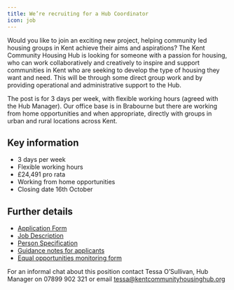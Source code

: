 ```yaml
---
title: We’re recruiting for a Hub Coordinator
icon: job
---
```

Would you like to join an exciting new project, helping community led housing groups in Kent achieve their aims and aspirations?  The Kent Community Housing Hub is looking for someone with a passion for housing, who can work collaboratively and creatively to inspire and support communities in Kent who are seeking to develop the type of housing they want and need. This will be through some direct group work and by providing operational and administrative support to the Hub.

The post is for 3 days per week, with flexible working hours (agreed with the Hub Manager). Our office base is in Brabourne but there are working from home opportunities and when appropriate, directly with groups in urban and rural locations across Kent.  

## Key information

- 3 days per week
- Flexible working hours
- £24,491 pro rata
- Working from home opportunities 
- Closing date 16th October

## Further details

- [Application Form](/uploads/Hub-Coordinator-Application-Form.docx)
- [Job Description](/uploads/Hub-Coordinator-Job-Description.pdf)
- [Person Specification](/uploads/Hub-Coordinator-Person-Specification.pdf)
- [Guidance notes for applicants](/uploads/Hub-Coordinator-Guidance-Notes-for-Applicants.pdf)
- [Equal opportunities monitoring form](/uploads/Hub-Coordinator-Equal-Opportunities-Monitoring-Form.docx)

For an informal chat about this position contact Tessa O’Sullivan, Hub Manager on 07899 902 321 or email tessa@kentcommunityhousinghub.org

